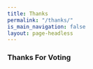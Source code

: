 ```yaml
---
title: Thanks
permalink: "/thanks/"
is_main_navigation: false
layout: page-headless
---
```


<article>
<div class="one">

### Thanks For Voting

</div>
</article>


